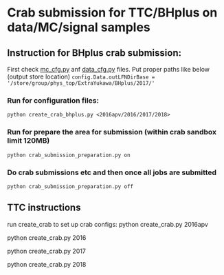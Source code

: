# Crab submission for TTC/BHplus on data/MC/signal samples

## Instruction for BHplus crab submission:

First check [mc_cfg.py](https://github.com/gourangakole/ttc_bar/blob/lep_mvaID/crab/mc_cfg.py) anf [data_cfg.py](https://github.com/gourangakole/ttc_bar/blob/lep_mvaID/crab/data_cfg.py) files. Put proper paths like below (output store location)
``config.Data.outLFNDirBase = '/store/group/phys_top/ExtraYukawa/BHplus/2017/'``

### Run for configuration files:
```
python create_crab_bhplus.py <2016apv/2016/2017/2018>
```

### Run for prepare the area for submission (within crab sandbox limit 120MB) 
``python crab_submission_preparation.py on``

### Do crab submissions etc and then once all jobs are submitted
``python crab_submission_preparation.py off``




## TTC instructions
run create_crab to set up crab configs:
python create_crab.py 2016apv

python create_crab.py 2016

python create_crab.py 2017

python create_crab.py 2018

